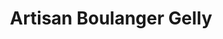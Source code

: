---
title: "Artisan Boulanger Gelly"
url: /saint-mathieu/artisan-boulanger-gelly/
shop: Bäckerei
---
